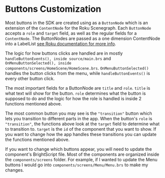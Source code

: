 # Buttons Customization

Most buttons in the SDK are created using as a `ButtonNode` which is an extension of the `ContentNode` for the Roku Scenegraph. Each `ButtonNode` accepts a `role` and `target` field, as well as the regular fields for a `ContentNode`. The ButtonNodes are passed as a one dimension ContentNode into a LabelList [see Roku documentation for more info](https://sdkdocs.roku.com/display/sdkdoc/LabelList).

The logic for how buttons clicks are handled are in mostly `handleButtonEvents(), inside source/main.brs` and `OnMenuButtonSelected(), inside components/screens/HomeScene/HomeScene.brs`. `OnMenuButtonSelected()` handles the button clicks from the menu, while `handleButtonEvents()` is every other button click.

The most important fields for a ButtonNode are `title` and `role`. `title` is what text will show for the button. `role` determines what the button is supposed to do and the logic for how the role is handled is inside 2 functions mentioned above.

The most common button you may see is the `"transition"` button which lets you transition to different parts in the app. When the button's `role` is `"transition"`, the functions above look at the `target` field to determine what to transition to. `target` is the `id` of the component that you want to show. If you want to change how the app handles these transitions you can update the functions mentioned above.

If you want to change which buttons appear, you will need to update the component's BrightScript file. Most of the components are organized inside the `components/screens` folder. For example, if I wanted to update the Menu buttons I would go into `components/screens/Menu/Menu.brs` to make my changes.
